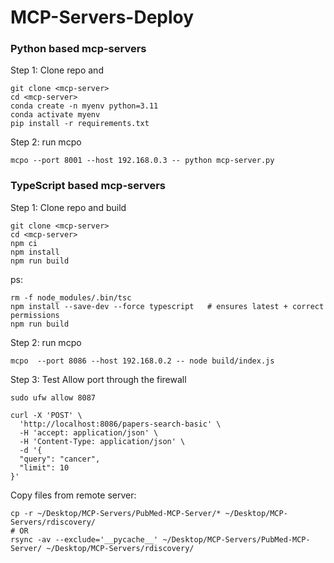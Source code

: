 # MCP-Servers-Deploy

### Python based mcp-servers
Step 1: Clone repo and 
```
git clone <mcp-server>
cd <mcp-server>
conda create -n myenv python=3.11
conda activate myenv
pip install -r requirements.txt
```

Step 2: run mcpo
```
mcpo --port 8001 --host 192.168.0.3 -- python mcp-server.py
```


### TypeScript based mcp-servers


Step 1: Clone repo and build
```
git clone <mcp-server>
cd <mcp-server>
npm ci
npm install
npm run build   
```

ps:
```
rm -f node_modules/.bin/tsc
npm install --save-dev --force typescript   # ensures latest + correct permissions
npm run build
```

Step 2: run mcpo
```
mcpo  --port 8086 --host 192.168.0.2 -- node build/index.js
```


Step 3: Test
Allow port through the firewall
```
sudo ufw allow 8087
```
```
curl -X 'POST' \
  'http://localhost:8086/papers-search-basic' \
  -H 'accept: application/json' \
  -H 'Content-Type: application/json' \
  -d '{
  "query": "cancer",
  "limit": 10
}'
```

Copy files from remote server:
```
cp -r ~/Desktop/MCP-Servers/PubMed-MCP-Server/* ~/Desktop/MCP-Servers/rdiscovery/
# OR
rsync -av --exclude='__pycache__' ~/Desktop/MCP-Servers/PubMed-MCP-Server/ ~/Desktop/MCP-Servers/rdiscovery/
```
